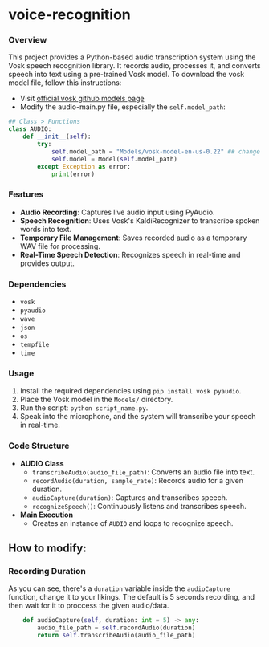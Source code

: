 # voice-recognition

### Overview
This project provides a Python-based audio transcription system using the Vosk speech recognition library. It records audio, processes it, and converts speech into text using a pre-trained Vosk model. To download the vosk model file, follow this instructions:
- Visit [official vosk github models page](https://github.com/alphacep/vosk-space/blob/master/models.md)
- Modify the audio-main.py file, especially the `self.model_path`:
```python
## Class > Functions
class AUDIO:
    def __init__(self):
        try:
            self.model_path = "Models/vosk-model-en-us-0.22" ## change this with whatever 'vosk model' you have inside the models folder.
            self.model = Model(self.model_path)
        except Exception as error:
            print(error)
```

### Features
- **Audio Recording**: Captures live audio input using PyAudio.
- **Speech Recognition**: Uses Vosk's KaldiRecognizer to transcribe spoken words into text.
- **Temporary File Management**: Saves recorded audio as a temporary WAV file for processing.
- **Real-Time Speech Detection**: Recognizes speech in real-time and provides output.

### Dependencies
- `vosk`
- `pyaudio`
- `wave`
- `json`
- `os`
- `tempfile`
- `time`

### Usage
1. Install the required dependencies using `pip install vosk pyaudio`.
2. Place the Vosk model in the `Models/` directory.
3. Run the script: `python script_name.py`.
4. Speak into the microphone, and the system will transcribe your speech in real-time.

### Code Structure
- **AUDIO Class**
  - `transcribeAudio(audio_file_path)`: Converts an audio file into text.
  - `recordAudio(duration, sample_rate)`: Records audio for a given duration.
  - `audioCapture(duration)`: Captures and transcribes speech.
  - `recognizeSpeech()`: Continuously listens and transcribes speech.
- **Main Execution**
  - Creates an instance of `AUDIO` and loops to recognize speech.


## How to modify:
### Recording Duration
As you can see, there's a ``duration`` variable inside the `audioCapture` function, change it to your likings. The default is 5 seconds recording, and then wait for it to proccess the given audio/data.
```python
    def audioCapture(self, duration: int = 5) -> any:
        audio_file_path = self.recordAudio(duration)
        return self.transcribeAudio(audio_file_path)
```
